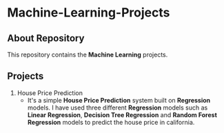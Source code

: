# Machine-Learning-Projects

## About Repository
This repository contains the **Machine Learning** projects.

## Projects
1) House Price Prediction
    - It's a simple **House Price Prediction** system built on **Regression** models. I have used three different **Regression** models such as **Linear Regression**, **Decision Tree Regression** and **Random Forest Regression** models to predict the house price in california.
